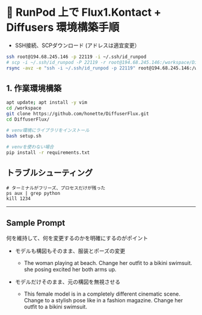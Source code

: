 # 🚀 RunPod 上で Flux1.Kontact + Diffusers 環境構築手順

- SSH接続、SCPダウンロード (アドレスは適宜変更）

```bash
ssh root@194.68.245.146 -p 22119 -i ~/.ssh/id_runpod
# scp -i ~/.ssh/id_runpod -P 22119 -r root@194.68.245.146:/workspace/DiffuserFlux/tmp/*.png ./
rsync -avz -e "ssh -i ~/.ssh/id_runpod -p 22119" root@194.68.245.146:/workspace/DiffuserFlux/tmp/ ./

```

## 1. 作業環境構築

```bash
apt update; apt install -y vim
cd /workspace
git clone https://github.com/honette/DiffuserFlux.git
cd DiffuserFlux/

# venv環境にライブラリをインストール
bash setup.sh

# venvを使わない場合
pip install -r requirements.txt
```

## トラブルシューティング

```
# ターミナルがフリーズ、プロセスだけが残った
ps aux | grep python
kill 1234

```

---

## Sample Prompt

何を維持して、何を変更するのかを明確にするのがポイント

- モデルも構図もそのまま、服装とポーズの変更
  - The woman playing at beach. Change her outfit to a bikini swimsuit. she posing excited her both arms up.

- モデルだけそのまま、元の構図を無視させる
  - This female model is in a completely different cinematic scene. Change to a stylish pose like in a fashion magazine. Change her outfit to a bikini swimsuit.
